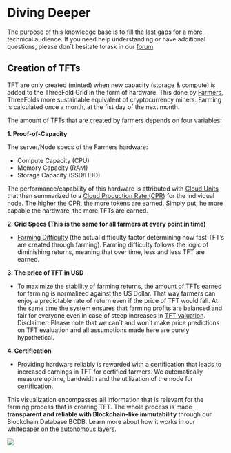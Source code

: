 
# Diving Deeper 
The purpose of this knowledge base is to fill the last gaps for a more technical audience. If you need help understanding or have additional questions, please don´t hesitate to ask in our [forum](https://forum.threefold.io).

## Creation of TFTs
TFT are only created (minted) when new capacity (storage & compute) is added to the ThreeFold Grid in the form of hardware. This done by [Farmers](become_a_farmer.md), ThreeFolds more sustainable equivalent of cryptocurrency miners.
Farming is calculated once a month, at the fist day of the next month.


The amount of TFTs that are created by farmers depends on four variables:

**1. Proof-of-Capacity**

The server/Node specs of the Farmers hardware:

* Compute Capacity (CPU)
* Memory Capacity (RAM)
* Storage Capacity (SSD/HDD)

The performance/capability of this hardware is attributed with [Cloud Units](cloud_units_4.md) that then summarized to a [Cloud Production Rate (CPR)](cloud_production_rate.md) for the individual node. The higher the CPR, the more tokens are earned. Simply put, he more capable the hardware, the more TFTs are earned.

**2. Grid Specs (This is the same for all farmers at every point in time)**

* [Farming Difficulty](token_limitedsupply.md) (the actual difficulty factor determining how fast TFT’s are created through farming). Farming difficulty follows the logic of diminishing returns, meaning that over time, less and less TFT are earned. 



**3. The price of TFT in USD**

* To maximize the stability of farming returns, the amount of TFTs earned for farming is normalized against the US Dollar. That way farmers can enjoy a predictable rate of return even if the price of TFT would fall. At the same time the system ensures that farming profits are balanced and fair for everyone even in case of steep increases in [TFT valuation](token_grid_valuation).  
Disclaimer: Please note that we can´t and won´t make price predictions on TFT evaluation and all assumptions made here are purely hypothetical.

**4. Certification**

* Providing hardware reliably is rewarded with a certification that leads to increased earnings in TFT for certified farmers. We automatically measure uptime, bandwidth and the utilization of the node for [certification](farming_progam.md).

This visualization encompasses all information that is relevant for the farming process that is creating TFT. The whole process is made **transparent and reliable with Blockchain-like immutability** through our Blockchain Database BCDB. Learn more about how it works in our [whitepaper on the autonomous layers](autonomous_layer_whitepapers.md).


![](./img/farming_rewards2.png)



